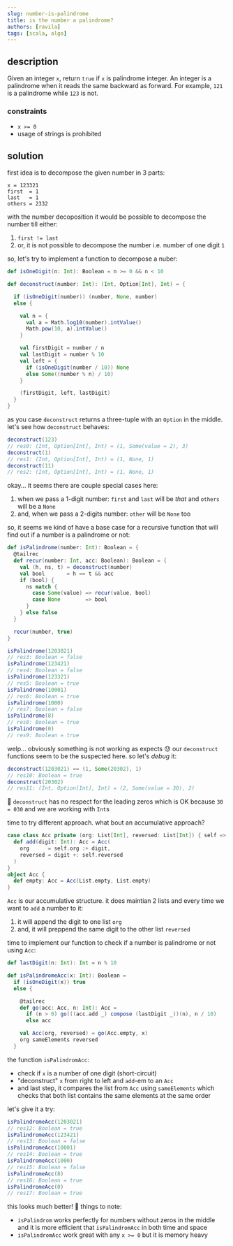 ```yaml
---
slug: number-is-palindrome
title: is the number a palindrome?
authors: [ravila]
tags: [scala, algo]
---
```


## description

Given an integer `x`, return `true` if `x` is palindrome integer.
An integer is a palindrome when it reads the same backward as forward.
For example, `121` is a palindrome while `123` is not.

### constraints

- `x >= 0`
- usage of strings is prohibited

## solution


first idea is to decompose the given number in 3 parts:

```
x = 123321
first  = 1
last   = 1
others = 2332
```

with the number decoposition it would be possible to decompose the number till either:

1. `first != last`
2. or, it is not possible to decompose the number i.e. number of one digit `1`

so, let's try to implement a function to decompose a nuber:

```scala
def isOneDigit(n: Int): Boolean = n >= 0 && n < 10

def deconstruct(number: Int): (Int, Option[Int], Int) = {

  if (isOneDigit(number)) (number, None, number)
  else {

    val n = {
      val a = Math.log10(number).intValue()
      Math.pow(10, a).intValue()
    }

    val firstDigit = number / n
    val lastDigit = number % 10
    val left = {
      if (isOneDigit(number / 10)) None
      else Some((number % n) / 10)
    }

    (firstDigit, left, lastDigit)
  }
}
```

as you case `deconstruct` returns a three-tuple with an `Option` in the middle.
let's see how `deconstruct` behaves:

```scala
deconstruct(123)
// res0: (Int, Option[Int], Int) = (1, Some(value = 2), 3)
deconstruct(1)
// res1: (Int, Option[Int], Int) = (1, None, 1)
deconstruct(11)
// res2: (Int, Option[Int], Int) = (1, None, 1)
```

okay... it seems there are couple special cases here:

1. when we pass a 1-digit number: `first` and `last` will be _that_ and `others` will be a `None` 
2. and, when we pass a 2-digits number: `other` will be `None` too

so, it seems we kind of have a base case for a recursive function that will find out
if a number is a palindrome or not:

```scala
def isPalindrome(number: Int): Boolean = {
  @tailrec
  def recur(number: Int, acc: Boolean): Boolean = {
    val (h, ns, t) = deconstruct(number)
    val bool       = h == t && acc
    if (bool) {
      ns match {
        case Some(value) => recur(value, bool)
        case None        => bool
      }
    } else false
  }

  recur(number, true)
}

isPalindrome(1203021)
// res3: Boolean = false
isPalindrome(123421)
// res4: Boolean = false
isPalindrome(123321)
// res5: Boolean = true
isPalindrome(10001)
// res6: Boolean = true
isPalindrome(1000)
// res7: Boolean = false
isPalindrome(8)
// res8: Boolean = true
isPalindrome(0)
// res9: Boolean = true
```

welp... obviously something is not working as expects 😓
our `deconstruct` functions seem to be the suspected here.
so let's _debug_ it:

```scala
deconstruct(1203021) == (1, Some(20302), 1)
// res10: Boolean = true
deconstruct(20302)
// res11: (Int, Option[Int], Int) = (2, Some(value = 30), 2)
```

🤡 `deconstruct` has no respect for the leading zeros which is OK because `30 = 030` and we are working with `Int`s

time to try different approach. what bout an accumulative approach?

```scala
case class Acc private (org: List[Int], reversed: List[Int]) { self =>
  def add(digit: Int): Acc = Acc(
    org      = self.org :+ digit,
    reversed = digit +: self.reversed
  )
}
object Acc {
  def empty: Acc = Acc(List.empty, List.empty)
}
```

`Acc` is our accumulative structure. it does maintian 2 lists 
and every time we want to `add` a number to it:

1. it will append the digit to one list `org`
2. and, it will preppend the same digit to the other list `reversed`

time to implement our function to check if a number is palindrome or not
using `Acc`:

```scala
def lastDigit(n: Int): Int = n % 10

def isPalindromeAcc(x: Int): Boolean =
  if (isOneDigit(x)) true
  else {

    @tailrec
    def go(acc: Acc, n: Int): Acc =
      if (n > 0) go(((acc.add _) compose (lastDigit _))(n), n / 10)
      else acc

    val Acc(org, reversed) = go(Acc.empty, x)
    org sameElements reversed
  }
```

the function `isPalindromAcc`:

- check if `x` is a number of one digit (short-circuit)
- "deconstruct" `x` from right to left and `add`-em to an `Acc`
- and last step, it compares the list from `Acc` using `sameElements`
  which checks that both list contains the same elements at the same order

let's give it a try:

```scala
isPalindromeAcc(1203021)
// res12: Boolean = true
isPalindromeAcc(123421)
// res13: Boolean = false
isPalindromeAcc(10001)
// res14: Boolean = true
isPalindromeAcc(1000)
// res15: Boolean = false
isPalindromeAcc(8)
// res16: Boolean = true
isPalindromeAcc(0)
// res17: Boolean = true
```

this looks much better! 🥳 things to note:

- `isPalindrom` works perfectly for numbers without zeros in the middle and it is more efficient that `isPalindromAcc` in both time and space
- `isPalindromAcc` work great with any `x >= 0` but it is memory heavy
